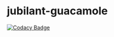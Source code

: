 # jubilant-guacamole
[![Codacy Badge](https://api.codacy.com/project/badge/Grade/76430329901549268a51f474785e64f6)](https://app.codacy.com/gh/MohitKAgnihotri/jubilant-guacamole?utm_source=github.com&utm_medium=referral&utm_content=MohitKAgnihotri/jubilant-guacamole&utm_campaign=Badge_Grade_Settings)